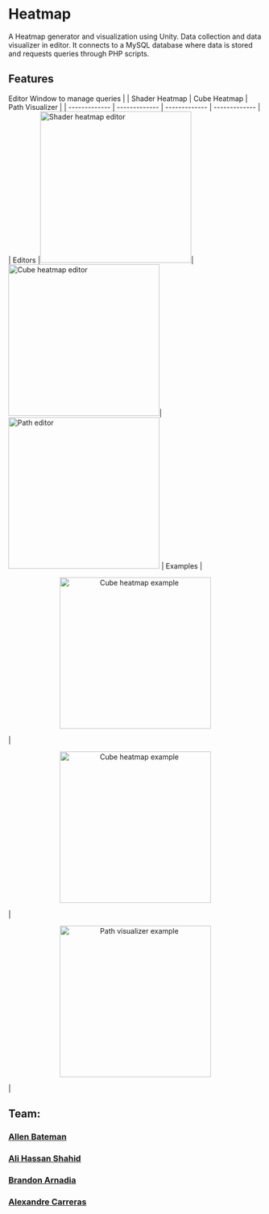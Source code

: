 # Heatmap

A Heatmap generator and visualization using Unity.
Data collection and data visualizer in editor. It connects to a MySQL database where data is stored and requests queries through PHP scripts.

## Features

Editor Window to manage queries
|  | Shader Heatmap  | Cube Heatmap | Path Visualizer |
| ------------- | ------------- | ------------- | ------------- |
| Editors |<img src="https://github.com/FeroXx07/Heatmap/assets/59049844/e84ba8f4-41b3-495c-b690-5428397e563f" alt="Shader heatmap editor" width="300" />|<img src="https://github.com/FeroXx07/Heatmap/assets/59049844/38e03738-fe7b-46c2-8152-37479388611b" alt="Cube heatmap editor" width="300" />|<img src="https://github.com/FeroXx07/Heatmap/assets/59049844/43a8da6f-b8ef-4fb0-8b74-2052b3e6f064" alt="Path editor" width="300" />
| Examples |<p align="center"><img src="https://github.com/FeroXx07/Heatmap/assets/59049844/582278f4-f283-4852-890b-4379407f84d3" alt="Cube heatmap example" width="300" /></p>|<p align="center"><img src="https://github.com/FeroXx07/Heatmap/assets/59049844/582278f4-f283-4852-890b-4379407f84d3" alt="Cube heatmap example" width="300" /></p>|<p align="center"><img src="https://github.com/FeroXx07/Heatmap/assets/59049844/47c70041-7705-411b-8e23-6e178b7542e9" alt="Path visualizer example" width="300" align = center /></p>|

## Team:
### [Allen Bateman](https://github.com/allenbateman "Allen's Github Page") 
### [Ali Hassan Shahid](https://github.com/FeroXx07 "Ali's Github Page")
### [Brandon Arnadia](https://github.com/IconicGIT "Brandon's Github Page")
### [Alexandre Carreras](https://github.com/TheGewehr "Alexandre's Github Page")

